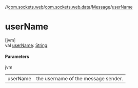 //[com.sockets.web](../../../index.md)/[com.sockets.web.data](../index.md)/[Message](index.md)/[userName](user-name.md)

# userName

[jvm]\
val [userName](user-name.md): [String](https://kotlinlang.org/api/latest/jvm/stdlib/kotlin/-string/index.html)

#### Parameters

jvm

| | |
|---|---|
| userName | the username of the message sender. |
